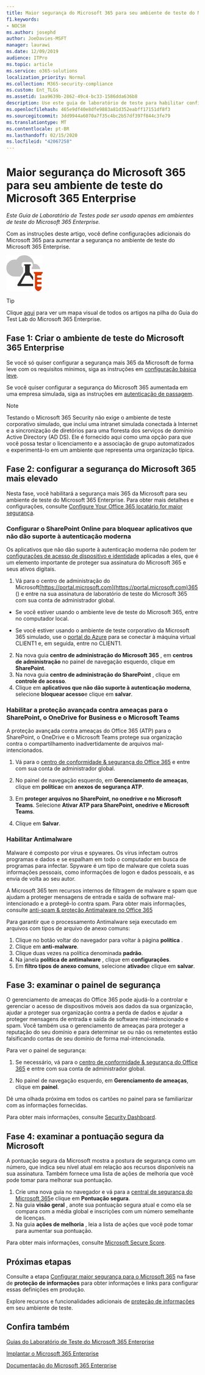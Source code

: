```yaml
---
title: Maior segurança do Microsoft 365 para seu ambiente de teste do Microsoft 365 Enterprise
f1.keywords:
- NOCSH
ms.author: josephd
author: JoeDavies-MSFT
manager: laurawi
ms.date: 12/09/2019
audience: ITPro
ms.topic: article
ms.service: o365-solutions
localization_priority: Normal
ms.collection: M365-security-compliance
ms.custom: Ent_TLGs
ms.assetid: 1aa9639b-2862-49c4-bc33-1586dda636b8
description: Use este guia de laboratório de teste para habilitar configurações de segurança adicionais do Microsoft 365 para o ambiente de teste do Microsoft 365 Enterprise.
ms.openlocfilehash: 465e9df40e8dfe9883a81d352eabff17151df8f3
ms.sourcegitcommit: 3dd9944a6070a7f35c4bc2b57df397f844c3fe79
ms.translationtype: MT
ms.contentlocale: pt-BR
ms.lasthandoff: 02/15/2020
ms.locfileid: "42067258"
---
```

# <a name="increased-microsoft-365-security-for-your-microsoft-365-enterprise-test-environment"></a>Maior segurança do Microsoft 365 para seu ambiente de teste do Microsoft 365 Enterprise

*Este Guia de Laboratório de Testes pode ser usado apenas em ambientes de teste do Microsoft 365 Enterprise.*

Com as instruções deste artigo, você define configurações adicionais do Microsoft 365 para aumentar a segurança no ambiente de teste do Microsoft 365 Enterprise.

![Guias do Laboratório de Teste do Microsoft Cloud](../media/m365-enterprise-test-lab-guides/cloud-tlg-icon.png)

> [!TIP]
> Clique [aqui](../media/m365-enterprise-test-lab-guides/Microsoft365EnterpriseTLGStack.pdf) para ver um mapa visual de todos os artigos na pilha do Guia do Test Lab do Microsoft 365 Enterprise.
  
## <a name="phase-1-build-out-your-microsoft-365-enterprise-test-environment"></a>Fase 1: Criar o ambiente de teste do Microsoft 365 Enterprise

Se você só quiser configurar a segurança mais 365 da Microsoft de forma leve com os requisitos mínimos, siga as instruções em [configuração básica leve](lightweight-base-configuration-microsoft-365-enterprise.md).
  
Se você quiser configurar a segurança do Microsoft 365 aumentada em uma empresa simulada, siga as instruções em [autenticação de passagem](pass-through-auth-m365-ent-test-environment.md).
  
> [!NOTE]
> Testando o Microsoft 365 Security não exige o ambiente de teste corporativo simulado, que inclui uma intranet simulada conectada à Internet e a sincronização de diretórios para uma floresta dos serviços de domínio Active Directory (AD DS). Ele é fornecido aqui como uma opção para que você possa testar o licenciamento e a associação de grupo automatizados e experimentá-lo em um ambiente que representa uma organização típica. 

## <a name="phase-2-configure-increased-microsoft-365-security"></a>Fase 2: configurar a segurança do Microsoft 365 mais elevado

Nesta fase, você habilitará a segurança mais 365 da Microsoft para seu ambiente de teste do Microsoft 365 Enterprise. Para obter mais detalhes e configurações, consulte [Configure Your Office 365 locatário for maior segurança](https://docs.microsoft.com/office365/securitycompliance/tenant-wide-setup-for-increased-security).

### <a name="configure-sharepoint-online-to-block-apps-that-dont-support-modern-authentication"></a>Configurar o SharePoint Online para bloquear aplicativos que não dão suporte à autenticação moderna

Os aplicativos que não dão suporte à autenticação moderna não podem ter [configurações de acesso de dispositivo e identidade](microsoft-365-policies-configurations.md) aplicadas a eles, que é um elemento importante de proteger sua assinatura do Microsoft 365 e seus ativos digitais. 

1. Vá para o centro de administração do Microsoft[https://portal.microsoft.com](https://portal.microsoft.com)365 () e entre na sua assinatura de laboratório de teste do Microsoft 365 com sua conta de administrador global.
    
  - Se você estiver usando o ambiente leve de teste do Microsoft 365, entre no computador local.
    
  - Se você estiver usando o ambiente de teste corporativo da Microsoft 365 simulado, use o [portal do Azure](https://portal.azure.com) para se conectar à máquina virtual CLIENT1 e, em seguida, entre no CLIENT1.
 
2. Na nova guia **centro de administração do Microsoft 365** , em **centros de administração** no painel de navegação esquerdo, clique em **SharePoint**.
3. Na nova guia **centro de administração do SharePoint** , clique em **controle de acesso**.
4. Clique em **aplicativos que não dão suporte à autenticação moderna**, selecione **bloquear acesso**e clique em **salvar**.


### <a name="enable-advanced-threat-protection-for-sharepoint-onedrive-for-business-and-microsoft-teams"></a>Habilitar a proteção avançada contra ameaças para o SharePoint, o OneDrive for Business e o Microsoft Teams

A proteção avançada contra ameaças do Office 365 (ATP) para o SharePoint, o OneDrive e o Microsoft Teams protege sua organização contra o compartilhamento inadvertidamente de arquivos mal-intencionados.

1. Vá para o [centro de conformidade & segurança do Office 365](https://protection.office.com) e entre com sua conta de administrador global.

2. No painel de navegação esquerdo, em **Gerenciamento de ameaças**, clique em **política**e em **anexos de segurança ATP**. 

3. Em **proteger arquivos no SharePoint, no onedrive e no Microsoft Teams**. Selecione **Ativar ATP para SharePoint, onedrive e Microsoft Teams**.

4. Clique em **Salvar**.


### <a name="enable-anti-malware"></a>Habilitar Antimalware

Malware é composto por vírus e spywares. Os vírus infectam outros programas e dados e se espalham em todo o computador em busca de programas para infectar. Spyware é um tipo de malware que coleta suas informações pessoais, como informações de logon e dados pessoais, e as envia de volta ao seu autor. 

A Microsoft 365 tem recursos internos de filtragem de malware e spam que ajudam a proteger mensagens de entrada e saída de software mal-intencionado e a protegê-lo contra spam. Para obter mais informações, consulte [anti-spam & proteção Antimalware no Office 365](https://docs.microsoft.com/office365/securitycompliance/anti-spam-and-anti-malware-protection)

Para garantir que o processamento Antimalware seja executado em arquivos com tipos de arquivo de anexo comuns:

1. Clique no botão voltar do navegador para voltar à página **política** .
2. Clique em **anti-malware**.
3. Clique duas vezes na política denominada **padrão**.
4. Na janela **política de antimalware** , clique em **configurações**.
4. Em **filtro tipos de anexo comuns**, selecione **ativado**e clique em **salvar**.


## <a name="phase-3-examine-the-security-dashboard"></a>Fase 3: examinar o painel de segurança

O gerenciamento de ameaças do Office 365 pode ajudá-lo a controlar e gerenciar o acesso de dispositivos móveis aos dados da sua organização, ajudar a proteger sua organização contra a perda de dados e ajudar a proteger mensagens de entrada e saída de software mal-intencionado e spam. Você também usa o gerenciamento de ameaças para proteger a reputação do seu domínio e para determinar se ou não os remetentes estão falsificando contas de seu domínio de forma mal-intencionada. 

Para ver o painel de segurança:

1. Se necessário, vá para o [centro de conformidade & segurança do Office 365](https://protection.office.com) e entre com sua conta de administrador global.

2. No painel de navegação esquerdo, em **Gerenciamento de ameaças**, clique em **painel**.

Dê uma olhada próxima em todos os cartões no painel para se familiarizar com as informações fornecidas.

Para obter mais informações, consulte [Security Dashboard](https://docs.microsoft.com/microsoft-365/security/office-365-security/security-dashboard).


## <a name="phase-4-examine-microsoft-secure-score"></a>Fase 4: examinar a pontuação segura da Microsoft

A pontuação segura da Microsoft mostra a postura de segurança como um número, que indica seu nível atual em relação aos recursos disponíveis na sua assinatura. Também fornece uma lista de ações de melhoria que você pode tomar para melhorar sua pontuação.

1. Crie uma nova guia no navegador e vá para a [central de segurança do Microsoft 365](https://security.microsoft.com/)e clique em **Pontuação segura**.
2. Na guia **visão geral** , anote sua pontuação segura atual e como ela se compara com a média global e inscrições com um número semelhante de licenças.
3. Na guia **ações de melhoria** , leia a lista de ações que você pode tomar para aumentar sua pontuação.

Para obter mais informações, consulte [Microsoft Secure Score](https://docs.microsoft.com/microsoft-365/security/mtp/microsoft-secure-score).

## <a name="next-steps"></a>Próximas etapas

Consulte a etapa [Configurar maior segurança para o Microsoft 365](infoprotect-configure-increased-security-office-365.md) na fase de **proteção de informações** para obter informações e links para configurar essas definições em produção.

Explore recursos e funcionalidades adicionais de [proteção de informações](m365-enterprise-test-lab-guides.md#information-protection) em seu ambiente de teste.

## <a name="see-also"></a>Confira também

[Guias do Laboratório de Teste do Microsoft 365 Enterprise](m365-enterprise-test-lab-guides.md)

[Implantar o Microsoft 365 Enterprise](deploy-microsoft-365-enterprise.md)

[Documentação do Microsoft 365 Enterprise](https://docs.microsoft.com/microsoft-365-enterprise/)
